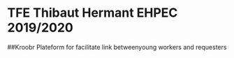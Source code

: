 # TFE Thibaut Hermant EHPEC 2019/2020
##Kroobr
Plateform for facilitate link betweenyoung workers and requesters
